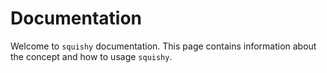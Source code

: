 # Documentation

Welcome to `squishy` documentation. This page contains information about the concept and how to usage `squishy`.